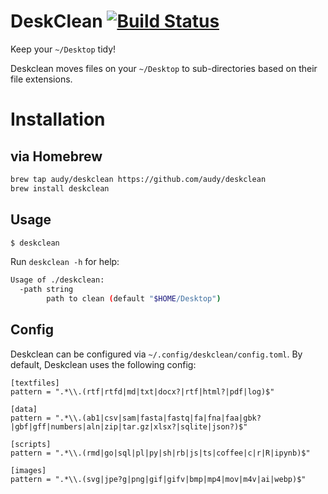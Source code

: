 # DeskClean [![Build Status](https://travis-ci.org/audy/deskclean.svg?branch=master)](https://travis-ci.org/audy/deskclean)

Keep your `~/Desktop` tidy!

Deskclean moves files on your `~/Desktop` to sub-directories based on their file extensions.

# Installation

## via Homebrew

```sh
brew tap audy/deskclean https://github.com/audy/deskclean
brew install deskclean
```

## Usage

```sh
$ deskclean
```

Run `deskclean -h` for help:

```sh
Usage of ./deskclean:
  -path string
        path to clean (default "$HOME/Desktop")
```

## Config

Deskclean can be configured via `~/.config/deskclean/config.toml`. By default,
Deskclean uses the following config:

```
[textfiles]
pattern = ".*\\.(rtf|rtfd|md|txt|docx?|rtf|html?|pdf|log)$"

[data]
pattern = ".*\\.(ab1|csv|sam|fasta|fastq|fa|fna|faa|gbk?|gbf|gff|numbers|aln|zip|tar.gz|xlsx?|sqlite|json?)$"

[scripts]
pattern = ".*\\.(rmd|go|sql|pl|py|sh|rb|js|ts|coffee|c|r|R|ipynb)$"

[images]
pattern = ".*\\.(svg|jpe?g|png|gif|gifv|bmp|mp4|mov|m4v|ai|webp)$"
```
